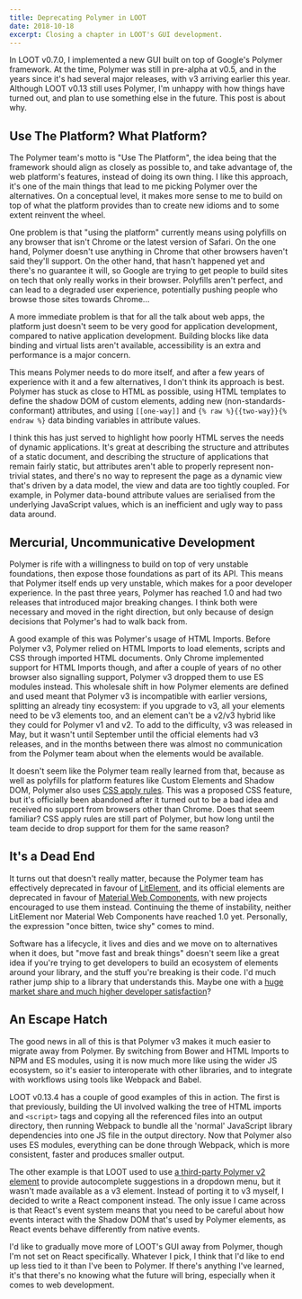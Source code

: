 ```yaml
---
title: Deprecating Polymer in LOOT
date: 2018-10-18
excerpt: Closing a chapter in LOOT's GUI development.
---
```


In LOOT v0.7.0, I implemented a new GUI built on top of Google's Polymer
framework. At the time, Polymer was still in pre-alpha at v0.5, and in the years
since it's had several major releases, with v3 arriving earlier this year.
Although LOOT v0.13 still uses Polymer, I'm unhappy with how things have turned
out, and plan to use something else in the future. This post is about why.

## Use The Platform? What Platform?

The Polymer team's motto is "Use The Platform", the idea being that the
framework should align as closely as possible to, and take advantage of, the web
platform's features, instead of doing its own thing. I like this approach, it's
one of the main things that lead to me picking Polymer over the alternatives. On
a conceptual level, it makes more sense to me to build on top of what the
platform provides than to create new idioms and to some extent reinvent the
wheel.

One problem is that "using the platform" currently means using polyfills on any
browser that isn't Chrome or the latest version of Safari. On the one hand,
Polymer doesn't use anything in Chrome that other browsers haven't said they'll
support. On the other hand, that hasn't happened yet and there's no guarantee it
will, so Google are trying to get people to build sites on tech that only really
works in their browser. Polyfills aren't perfect, and can lead to a degraded
user experience, potentially pushing people who browse those sites towards
Chrome...

A more immediate problem is that for all the talk about web apps, the platform
just doesn't seem to be very good for application development, compared to
native application development. Building blocks like data binding and virtual
lists aren't available, accessibility is an extra and performance is a major
concern.

This means Polymer needs to do more itself, and after a few years of experience
with it and a few alternatives, I don't think its approach is best. Polymer has
stuck as close to HTML as possible, using HTML templates to define the shadow
DOM of custom elements, adding new (non-standards-conformant) attributes, and
using `[[one-way]]` and `{% raw %}{{two-way}}{% endraw %}` data binding
variables in attribute values.

I think this has just served to highlight how poorly HTML serves the needs of
dynamic applications. It's great at describing the structure and attributes of a
static document, and describing the structure of applications that remain fairly
static, but attributes aren't able to properly represent non-trivial states, and
there's no way to represent the page as a dynamic view that's driven by a data
model, the view and data are too tightly coupled. For example, in Polymer
data-bound attribute values are serialised from the underlying JavaScript
values, which is an inefficient and ugly way to pass data around.

## Mercurial, Uncommunicative Development

Polymer is rife with a willingness to build on top of very unstable foundations,
then expose those foundations as part of its API. This means that Polymer itself
ends up very unstable, which makes for a poor developer experience. In the past
three years, Polymer has reached 1.0 and had two releases that introduced major
breaking changes. I think both were necessary and moved in the right direction,
but only because of design decisions that Polymer's had to walk back from.

A good example of this was Polymer's usage of HTML Imports. Before Polymer v3,
Polymer relied on HTML Imports to load elements, scripts and CSS through
imported HTML documents. Only Chrome implemented support for HTML Imports
though, and after a couple of years of no other browser also signalling support,
Polymer v3 dropped them to use ES modules instead. This wholesale shift in how
Polymer elements are defined and used meant that Polymer v3 is incompatible with
earlier versions, splitting an already tiny ecosystem: if you upgrade to v3, all
your elements need to be v3 elements too, and an element can't be a v2/v3 hybrid
like they could for Polymer v1 and v2. To add to the difficulty, v3 was released
in May, but it wasn't until September until the official elements had v3
releases, and in the months between there was almost no communication from the
Polymer team about when the elements would be available.

It doesn't seem like the Polymer team really learned from that,
because as well as polyfills for platform features like Custom Elements and
Shadow DOM, Polymer also uses [CSS apply
rules](https://tabatkins.github.io/specs/css-apply-rule/). This was a proposed
CSS feature, but it's officially been abandoned after it turned out to be a bad
idea and received no support from browsers other than Chrome. Does that seem
familiar? CSS apply rules are still part of Polymer, but how long until the team
decide to drop support for them for the same reason?

## It's a Dead End

It turns out that doesn't really matter, because the Polymer team has
effectively deprecated in favour of
[LitElement](https://github.com/Polymer/lit-element), and its official elements
are deprecated in favour of [Material Web
Components](https://github.com/material-components/material-components-web-components),
with new projects encouraged to use them instead. Continuing the theme of
instability, neither LitElement nor Material Web Components have reached 1.0
yet. Personally, the expression "once bitten, twice shy" comes to mind.

Software has a lifecycle, it lives and dies and we move on to alternatives when
it does, but "move fast and break things" doesn't seem like a great idea if
you're trying to get developers to build an ecosystem of elements around your
library, and the stuff you're breaking is their code. I'd much rather jump ship
to a library that understands this. Maybe one with a [huge market share and much
higher developer
satisfaction](https://2017.stateofjs.com/2017/front-end/results)?

## An Escape Hatch

The good news in all of this is that Polymer v3 makes it much easier to migrate
away from Polymer. By switching from Bower and HTML Imports to NPM and ES
modules, using it is now much more like using the wider JS ecosystem, so it's
easier to interoperate with other libraries, and to integrate with workflows
using tools like Webpack and Babel.

LOOT v0.13.4 has a couple of good examples of this in action. The first is that
previously, building the UI involved walking the tree of HTML imports and
`<script>` tags and copying all the referenced files into an output directory,
then running Webpack to bundle all the 'normal' JavaScript library dependencies
into one JS file in the output directory. Now that Polymer also uses ES modules,
everything can be done through Webpack, which is more consistent, faster and
produces smaller output.

The other example is that LOOT used to use [a third-party Polymer v2 element](https://github.com/ellipticaljs/paper-autocomplete) to
provide autocomplete suggestions in a dropdown menu, but it wasn't made available
as a v3 element. Instead of porting it to v3 myself, I decided to write a React
component instead. The only issue I came across is that React's event system
means that you need to be careful about how events interact with the Shadow DOM
that's used by Polymer elements, as React events behave differently from native
events.

I'd like to gradually move more of LOOT's GUI away from Polymer, though I'm not
set on React specifically. Whatever I pick, I think that I'd like to end up less
tied to it than I've been to Polymer. If there's anything I've learned, it's
that there's no knowing what the future will bring, especially when it comes to
web development.
